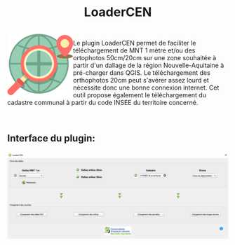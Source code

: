 # <p align="center">LoaderCEN</p>
<img align="left" src=https://raw.githubusercontent.com/CEN-Nouvelle-Aquitaine/loaderCEN/main/icon.png  width="150"/> <br> Le plugin LoaderCEN permet de faciliter le téléchargement de MNT 1 mètre et/ou des ortophotos 50cm/20cm sur une zone souhaitée à partir d'un dallage de la région Nouvelle-Aquitaine à pré-charger dans QGIS. Le téléchargement des orthophotos 20cm peut s'avérer assez lourd et nécessite donc une bonne connexion internet.
Cet outil propose également le téléchargement du cadastre communal à partir du code INSEE du territoire concerné.

<br>

## <p align="left">Interface du plugin:</p>

<img align="left" src=https://raw.githubusercontent.com/CEN-Nouvelle-Aquitaine/loaderCEN/main/loadercen.PNG  width="600"/>


